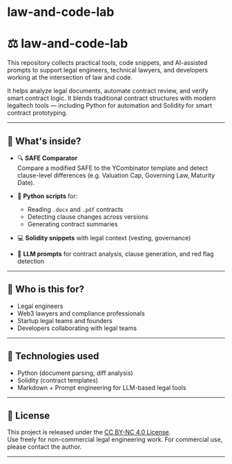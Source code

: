 # law-and-code-lab
# ⚖️ law-and-code-lab

This repository collects practical tools, code snippets, and AI-assisted prompts to support legal engineers, technical lawyers, and developers working at the intersection of law and code.

It helps analyze legal documents, automate contract review, and verify smart contract logic. It blends traditional contract structures with modern legaltech tools — including Python for automation and Solidity for smart contract prototyping.

---

## 🚀 What's inside?

- 🔍 **SAFE Comparator**  
  Compare a modified SAFE to the YCombinator template and detect clause-level differences (e.g. Valuation Cap, Governing Law, Maturity Date).

- 🐍 **Python scripts** for:
  - Reading `.docx` and `.pdf` contracts
  - Detecting clause changes across versions
  - Generating contract summaries

- 💻 **Solidity snippets** with legal context (vesting, governance)

- 🧠 **LLM prompts** for contract analysis, clause generation, and red flag detection

---

## 💼 Who is this for?

- Legal engineers  
- Web3 lawyers and compliance professionals  
- Startup legal teams and founders  
- Developers collaborating with legal teams  

---

## 📌 Technologies used

- Python (document parsing, diff analysis)  
- Solidity (contract templates)  
- Markdown + Prompt engineering for LLM-based legal tools  

---

## 📄 License

This project is released under the [CC BY-NC 4.0 License](https://creativecommons.org/licenses/by-nc/4.0/).  
Use freely for non-commercial legal engineering work. For commercial use, please contact the author.

---

